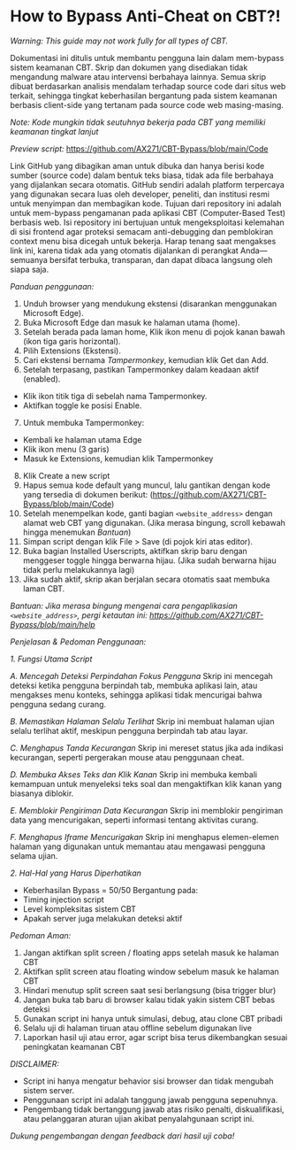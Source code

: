 # How to Bypass Anti-Cheat on CBT?!

_Warning: This guide may not work fully for all types of CBT._

Dokumentasi ini ditulis untuk membantu pengguna lain dalam mem-bypass sistem keamanan CBT.
Skrip dan dokumen yang disediakan tidak mengandung malware atau intervensi berbahaya lainnya. Semua skrip dibuat berdasarkan analisis mendalam terhadap source code dari situs web terkait, sehingga tingkat keberhasilan bergantung pada sistem keamanan berbasis client-side yang tertanam pada source code web masing-masing.

*Note: Kode mungkin tidak seutuhnya bekerja pada CBT yang memiliki keamanan tingkat lanjut*

_Preview script:_
https://github.com/AX271/CBT-Bypass/blob/main/Code

Link GitHub yang dibagikan aman untuk dibuka dan hanya berisi kode sumber (source code) dalam bentuk teks biasa, tidak ada file berbahaya yang dijalankan secara otomatis. GitHub sendiri adalah platform terpercaya yang digunakan secara luas oleh developer, peneliti, dan institusi resmi untuk menyimpan dan membagikan kode. Tujuan dari repository ini adalah untuk mem-bypass pengamanan pada aplikasi CBT (Computer-Based Test) berbasis web. Isi repository ini bertujuan untuk mengeksploitasi kelemahan di sisi frontend agar proteksi semacam anti-debugging dan pemblokiran context menu bisa dicegah untuk bekerja. Harap tenang saat mengakses link ini, karena tidak ada yang otomatis dijalankan di perangkat Anda—semuanya bersifat terbuka, transparan, dan dapat dibaca langsung oleh siapa saja.

*Panduan penggunaan:*

1. Unduh browser yang mendukung ekstensi (disarankan menggunakan Microsoft Edge).
2. Buka Microsoft Edge dan masuk ke halaman utama (home).
3. Setelah berada pada laman home, Klik ikon menu di pojok kanan bawah (ikon tiga garis horizontal).
4. Pilih Extensions (Ekstensi).
5. Cari ekstensi bernama _Tampermonkey_, kemudian klik Get dan Add.
6. Setelah terpasang, pastikan Tampermonkey dalam keadaan aktif (enabled).
- Klik ikon titik tiga di sebelah nama Tampermonkey.
- Aktifkan toggle ke posisi Enable.
7. Untuk membuka Tampermonkey:
- Kembali ke halaman utama Edge
- Klik ikon menu (3 garis)
- Masuk ke Extensions, kemudian klik Tampermonkey
8. Klik Create a new script
9. Hapus semua kode default yang muncul, lalu gantikan dengan kode yang tersedia di dokumen berikut: (https://github.com/AX271/CBT-Bypass/blob/main/Code)
10. Setelah menempelkan kode, ganti bagian ```<website_address>``` dengan alamat web CBT yang digunakan.
  (Jika merasa bingung, scroll kebawah hingga menemukan _Bantuan_)
11. Simpan script dengan klik File > Save (di pojok kiri atas editor).
12. Buka bagian Installed Userscripts, aktifkan skrip baru dengan menggeser toggle hingga berwarna hijau. (Jika sudah berwarna hijau tidak perlu melakukannya lagi)
13. Jika sudah aktif, skrip akan berjalan secara otomatis saat membuka laman CBT.

_Bantuan:_
*Jika merasa bingung mengenai cara pengaplikasian ```<website_address>```, pergi ketautan ini: https://github.com/AX271/CBT-Bypass/blob/main/help*

*Penjelasan & Pedoman Penggunaan:*

_1. Fungsi Utama Script_

 *A. Mencegah Deteksi Perpindahan Fokus Pengguna*
Skrip ini mencegah deteksi ketika pengguna berpindah tab, membuka aplikasi lain, atau mengakses menu konteks, sehingga aplikasi tidak mencurigai bahwa pengguna sedang curang.

*B. Memastikan Halaman Selalu Terlihat* 
Skrip ini membuat halaman ujian selalu terlihat aktif, meskipun pengguna berpindah tab atau layar.

*C. Menghapus Tanda Kecurangan*
Skrip ini mereset status jika ada indikasi kecurangan, seperti pergerakan mouse atau penggunaan cheat.

*D. Membuka Akses Teks dan Klik Kanan* 
Skrip ini membuka kembali kemampuan untuk menyeleksi teks soal dan mengaktifkan klik kanan yang biasanya diblokir.

*E. Memblokir Pengiriman Data Kecurangan*
Skrip ini memblokir pengiriman data yang mencurigakan, seperti informasi tentang aktivitas curang.

*F. Menghapus Iframe Mencurigakan* 
Skrip ini menghapus elemen-elemen halaman yang digunakan untuk memantau atau mengawasi pengguna selama ujian.

_2. Hal-Hal yang Harus Diperhatikan_
- Keberhasilan Bypass = 50/50
Bergantung pada:
- Timing injection script
- Level kompleksitas sistem CBT
- Apakah server juga melakukan deteksi aktif

_Pedoman Aman:_
1. Jangan aktifkan split screen / floating apps setelah masuk ke halaman CBT
2. Aktifkan split screen atau floating window sebelum masuk ke halaman CBT
3. Hindari menutup split screen saat sesi berlangsung (bisa trigger blur)
4. Jangan buka tab baru di browser kalau tidak yakin sistem CBT bebas deteksi
5. Gunakan script ini hanya untuk simulasi, debug, atau clone CBT pribadi
6. Selalu uji di halaman tiruan atau offline sebelum digunakan live
7. Laporkan hasil uji atau error, agar script bisa terus dikembangkan sesuai peningkatan keamanan CBT

_DISCLAIMER:_
- Script ini hanya mengatur behavior sisi browser dan tidak mengubah sistem server.
- Penggunaan script ini adalah tanggung jawab pengguna sepenuhnya.
- Pengembang tidak bertanggung jawab atas risiko penalti, diskualifikasi, atau pelanggaran aturan ujian akibat penyalahgunaan script ini.

_Dukung pengembangan dengan feedback dari hasil uji coba!_
